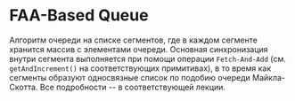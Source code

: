 # FAA-Based Queue
Алгоритм очереди на списке сегментов, где в каждом сегменте хранится массив с элементами очереди. Основная синхронизация внутри сегмента выполняется при помощи операции `Fetch-And-Add` (см. `getAndIncrement()` на соответствующих примитивах), в то время как сегменты образуют односвязные список по подобию очереди Майкла-Скотта.
Все подробности -- в соответствующей лекции.
